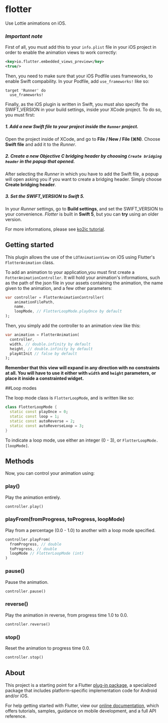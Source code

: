 # flotter

Use Lottie animations on iOS.

### *Important note*

First of all, you must add this to your `info.plist` file in your iOS project in order to enable the animation views to work correctly:

```xml
<key>io.flutter.embedded_views_preview</key>
<true/>
```

Then, you need to make sure that your iOS Podfile uses frameworks, to enable Swift compability. In your Podfile, add `use_frameworks!` like so:

```pod
target 'Runner' do
  use_frameworks!
```

Finally, as the iOS plugin is written in Swift, you must also specify the SWIFT_VERSION in your build settings, inside your XCode project. To do so, you must first:

##### 1. Add a new Swift file to your project inside the `Runner` project.

Open the project inside of XCode, and go to **File / New / File (⌘N)**. Choose **Swift file** and add it to the *Runner*.

##### 2. Create a new Objective C bridging header by choosing `Create bridging header` in the popup that opened.

After selecting the *Runner* in which you have to add the Swift file, a popup will open asking you if you want to create a bridging header. Simply choose **Create bridging header**.

##### 3. Set the *SWIFT_VERSION* to *Swift 5*.

In your *Runner* settings, go to **Build settings**, and set the SWIFT_VERSION to your convenience. *Flotter* is built in **Swift 5**, but you can **try** using an older version.

For more informations, please see [ko2ic tutorial](https://github.com/ko2ic/image_downloader/wiki#your-appdelegate-is-the-case-of-objective-c).

## Getting started

This plugin allows the use of the `LOTAnimationView` on iOS using Flutter's `FlotterAnimation` class.

To add an animation to your application,you must first create a `FotterAnimationController`. It will hold your animation's informations, such as the path of the json file in your assets containing the animation, the name given to the animation, and a few other parameters:

```dart
var controller = FlotterAnimationController(
    animationFilePath,
    name,
    loopMode, // FlotterLoopMode.playOnce by default
);
```

Then, you simply add the controller to an animation view like this:

```dart
var animation = FlotterAnimation(
  controller,
  width, // double.infinity by default
  height, // double.infinity by default
  playAtInit // false by default
);
```

**Remember that this view will expand in any direction with no constraints at all. You will have to use it either with `width` and `height` parameters, or place it inside a constrainted widget.**

##Loop modes

The loop mode class is `FlotterLoopMode`, and is written like so:

```dart
class FlotterLoopMode {
  static const playOnce = 0;
  static const loop = 1;
  static const autoReverse = 2;
  static const autoReverseLoop = 3;
}
```

To indicate a loop mode, use either an integer (0 - 3), or `FlotterLoopMode.[loopMode]`.

## Methods

Now, you can control your animation using:

### play()

Play the animation entirely.

```dart
controller.play()
```

### playFrom(fromProgress, toProgress, loopMode)

Play from a percentage (0.0 - 1.0) to another with a loop mode specified.

```dart
controller.playFrom(
  fromProgress, // double
  toProgress, // double
  loopMode // FlotterLoopMode (int)
)
```

### pause()

Pause the animation.

```dart
controller.pause()
```

### reverse()

Play the animation in reverse, from progress time 1.0 to 0.0.

```dart
controller.reverse()
```

### stop()

Reset the animation to progress time 0.0.

```dart
controller.stop()
```

## About

This project is a starting point for a Flutter
[plug-in package](https://flutter.dev/developing-packages/),
a specialized package that includes platform-specific implementation code for
Android and/or iOS.

For help getting started with Flutter, view our 
[online documentation](https://flutter.dev/docs), which offers tutorials, 
samples, guidance on mobile development, and a full API reference.
